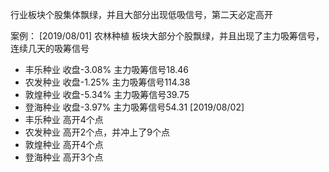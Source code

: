 行业板块个股集体飘绿，并且大部分出现低吸信号，第二天必定高开

案例：
[2019/08/01] 农林种植 板块大部分个股飘绿，并且出现了主力吸筹信号，连续几天的吸筹信号
- 丰乐种业 收盘-3.08% 主力吸筹信号18.46
- 农发种业 收盘-1.25% 主力吸筹信号114.38
- 敦煌种业 收盘-5.34% 主力吸筹信号39.75
- 登海种业 收盘-3.97% 主力吸筹信号54.31
[2019/08/02] 
- 丰乐种业 高开4个点
- 农发种业 高开2个点，并冲上了9个点
- 敦煌种业 高开4个点
- 登海种业 高开3个点
